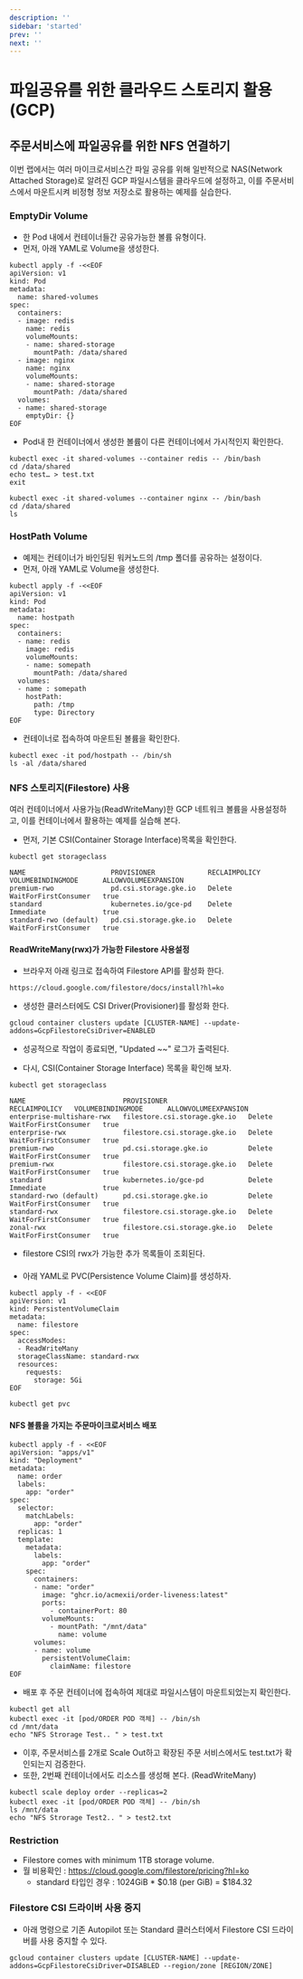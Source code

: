 ```yaml
---
description: ''
sidebar: 'started'
prev: ''
next: ''
---
```


# 파일공유를 위한 클라우드 스토리지 활용(GCP)

## 주문서비스에 파일공유를 위한 NFS 연결하기

이번 랩에서는 여러 마이크로서비스간 파일 공유를 위해 일반적으로 NAS(Network Attached Storage)로 알려진 GCP 파일시스템을 클라우드에 설정하고, 이를 주문서비스에서 마운트시켜 비정형 정보 저장소로 활용하는 예제를 실습한다.


### EmptyDir Volume

- 한 Pod 내에서 컨테이너들간 공유가능한 볼륨 유형이다.
- 먼저, 아래 YAML로 Volume을 생성한다.
```
kubectl apply -f -<<EOF
apiVersion: v1
kind: Pod
metadata:
  name: shared-volumes
spec:
  containers:
  - image: redis
    name: redis
    volumeMounts:
    - name: shared-storage
      mountPath: /data/shared
  - image: nginx
    name: nginx
    volumeMounts:
    - name: shared-storage
      mountPath: /data/shared
  volumes:
  - name: shared-storage
    emptyDir: {}
EOF
```

- Pod내 한 컨테이너에서 생성한 볼륨이 다른 컨테이너에서 가시적인지 확인한다.
```
kubectl exec -it shared-volumes --container redis -- /bin/bash
cd /data/shared
echo test… > test.txt
exit
```
```
kubectl exec -it shared-volumes --container nginx -- /bin/bash
cd /data/shared
ls
```


### HostPath Volume

- 예제는 컨테이너가 바인딩된 워커노드의 /tmp 폴더를 공유하는 설정이다.
- 먼저, 아래 YAML로 Volume을 생성한다.
```
kubectl apply -f -<<EOF
apiVersion: v1
kind: Pod
metadata:
  name: hostpath
spec:
  containers:
  - name: redis
    image: redis
    volumeMounts:
    - name: somepath
      mountPath: /data/shared
  volumes:
  - name : somepath
    hostPath:
      path: /tmp
      type: Directory
EOF
```

- 컨테이너로 접속하여 마운트된 볼륨을 확인한다.
```
kubectl exec -it pod/hostpath -- /bin/sh
ls -al /data/shared
```

### NFS 스토리지(Filestore) 사용

여러 컨테이너에서 사용가능(ReadWriteMany)한 GCP 네트워크 볼륨을 사용설정하고, 이를 컨테이너에서 활용하는 예제를 실습해 본다. 

- 먼저, 기본 CSI(Container Storage Interface)목록을 확인한다.  
```
kubectl get storageclass
```
```
NAME                     PROVISIONER             RECLAIMPOLICY   VOLUMEBINDINGMODE      ALLOWVOLUMEEXPANSION   
premium-rwo              pd.csi.storage.gke.io   Delete          WaitForFirstConsumer   true                   
standard                 kubernetes.io/gce-pd    Delete          Immediate              true                   
standard-rwo (default)   pd.csi.storage.gke.io   Delete          WaitForFirstConsumer   true                     
```

#### ReadWriteMany(rwx)가 가능한 Filestore 사용설정

- 브라우저 아래 링크로 접속하여 Filestore API를 활성화 한다.
```
https://cloud.google.com/filestore/docs/install?hl=ko
```

- 생성한 클러스터에도 CSI Driver(Provisioner)를 활성화 한다.
```
gcloud container clusters update [CLUSTER-NAME] --update-addons=GcpFilestoreCsiDriver=ENABLED
```
- 성공적으로 작업이 종료되면, "Updated ~~" 로그가 출력된다.


- 다시, CSI(Container Storage Interface) 목록을 확인해 보자.  
```
kubectl get storageclass
```
```
NAME                        PROVISIONER                    RECLAIMPOLICY   VOLUMEBINDINGMODE      ALLOWVOLUMEEXPANSION   
enterprise-multishare-rwx   filestore.csi.storage.gke.io   Delete          WaitForFirstConsumer   true                   
enterprise-rwx              filestore.csi.storage.gke.io   Delete          WaitForFirstConsumer   true                   
premium-rwo                 pd.csi.storage.gke.io          Delete          WaitForFirstConsumer   true                   
premium-rwx                 filestore.csi.storage.gke.io   Delete          WaitForFirstConsumer   true                   
standard                    kubernetes.io/gce-pd           Delete          Immediate              true                   
standard-rwo (default)      pd.csi.storage.gke.io          Delete          WaitForFirstConsumer   true                   
standard-rwx                filestore.csi.storage.gke.io   Delete          WaitForFirstConsumer   true                   
zonal-rwx                   filestore.csi.storage.gke.io   Delete          WaitForFirstConsumer   true                   
```
- filestore CSI의 rwx가 가능한 추가 목록들이 조회된다.

####

- 아래 YAML로 PVC(Persistence Volume Claim)를 생성하자.
```
kubectl apply -f - <<EOF
apiVersion: v1
kind: PersistentVolumeClaim
metadata:
  name: filestore
spec:
  accessModes:
  - ReadWriteMany
  storageClassName: standard-rwx
  resources:
    requests:
      storage: 5Gi
EOF
```
```
kubectl get pvc
```

####  NFS 볼륨을 가지는 주문마이크로서비스 배포

```
kubectl apply -f - <<EOF
apiVersion: "apps/v1"
kind: "Deployment"
metadata: 
  name: order
  labels: 
    app: "order"
spec: 
  selector: 
    matchLabels: 
      app: "order"
  replicas: 1
  template: 
    metadata: 
      labels: 
        app: "order"
    spec: 
      containers: 
      - name: "order"
        image: "ghcr.io/acmexii/order-liveness:latest"
        ports: 
          - containerPort: 80
        volumeMounts:
          - mountPath: "/mnt/data"
            name: volume
      volumes:
      - name: volume
        persistentVolumeClaim:
          claimName: filestore
EOF
```

- 배포 후 주문 컨테이너에 접속하여 제대로 파일시스템이 마운트되었는지 확인한다.
```
kubectl get all
kubectl exec -it [pod/ORDER POD 객체] -- /bin/sh
cd /mnt/data
echo "NFS Strorage Test.. " > test.txt
```

- 이후, 주문서비스를 2개로 Scale Out하고 확장된 주문 서비스에서도 test.txt가 확인되는지 검증한다.
- 또한, 2번째 컨테이너에서도 리소스를 생성해 본다. (ReadWriteMany)
```
kubectl scale deploy order --replicas=2
kubectl exec -it [pod/ORDER POD 객체] -- /bin/sh
ls /mnt/data
echo "NFS Strorage Test2.. " > test2.txt
```

### Restriction
- Filestore comes with minimum 1TB storage volume.
- 월 비용확인 : https://cloud.google.com/filestore/pricing?hl=ko
  - standard 타입인 경우 : 1024GiB * $0.18 (per GiB) = $184.32

### Filestore CSI 드라이버 사용 중지
- 아래 명령으로 기존 Autopilot 또는 Standard 클러스터에서 Filestore CSI 드라이버를 사용 중지할 수 있다.
```
gcloud container clusters update [CLUSTER-NAME] --update-addons=GcpFilestoreCsiDriver=DISABLED --region/zone [REGION/ZONE]
```
